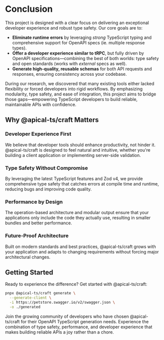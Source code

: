 # Conclusion

This project is designed with a clear focus on delivering an exceptional developer experience and robust type safety. Our core goals are to:

- **Eliminate runtime errors** by leveraging _strong_ TypeScript typing and comprehensive support for OpenAPI specs (ie. multiple response types).
- **Offer a developer experience similar to tRPC**, but fully driven by OpenAPI specifications—combining the best of both worlds: type safety and open standards (works with _external_ specs as well).
- **Generate high-quality, reusable schemas** for both API requests and responses, ensuring consistency across your codebase.

During our research, we discovered that many existing tools either lacked flexibility or forced developers into rigid workflows. By emphasizing modularity, type safety, and ease of integration, this project aims to bridge those gaps—empowering TypeScript developers to build reliable, maintainable APIs with confidence.

## Why @apical-ts/craft Matters

### Developer Experience First
We believe that developer tools should enhance productivity, not hinder it. @apical-ts/craft is designed to feel natural and intuitive, whether you're building a client application or implementing server-side validation.

### Type Safety Without Compromise
By leveraging the latest TypeScript features and Zod v4, we provide comprehensive type safety that catches errors at compile time and runtime, reducing bugs and improving code quality.

### Performance by Design
The operation-based architecture and modular output ensure that your applications only include the code they actually use, resulting in smaller bundles and better performance.

### Future-Proof Architecture
Built on modern standards and best practices, @apical-ts/craft grows with your application and adapts to changing requirements without forcing major architectural changes.

## Getting Started

Ready to experience the difference? Get started with @apical-ts/craft:

```bash
pnpx @apical-ts/craft generate \
  --generate-client \
  -i https://petstore.swagger.io/v2/swagger.json \
  -o ./generated
```

Join the growing community of developers who have chosen @apical-ts/craft for their OpenAPI TypeScript generation needs. Experience the combination of type safety, performance, and developer experience that makes building reliable APIs a joy rather than a chore.